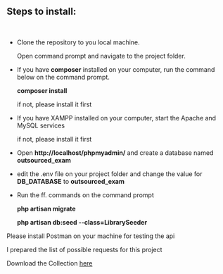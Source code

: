 <h2>Steps to install:</h2>
<br>
<ul>
    <li><p>Clone the repository to you local machine.</p></li>
    <il><p>Open command prompt and navigate to the project folder.</p></li>
    <li>
        <p>If you have <b>composer</b> installed on your computer, run the command below on the command prompt.</p>
        <b>composer install</b>
        <p>if not, please install it first</p>
    </li>
    <li>
        <p>If you have XAMPP installed on your computer, start the Apache and MySQL services</p>
        <p>if not, please install it first</p>
    </li>
    <li><p>Open <b>http://localhost/phpmyadmin/</b> and create a database named <b>outsourced_exam</b></p></li>
    <li><p>edit the .env file on your project folder and change the value for <b>DB_DATABASE</b> to <b>outsourced_exam</b></p></li>
    <li>
        <p>Run the ff. commands on the command prompt</p>
        <p><b>php artisan migrate</b></p>
        <p><b>php artisan db:seed --class=LibrarySeeder</b></p>
    </li>
</ul>
<p>Please install Postman on your machine for testing the api</p>
<p>I prepared the list of possible requests for this project</p>
<p>Download the Collection <a href="https://drive.google.com/file/d/1kYUQFFYi_IDo2vFgtqYh5p3-5WOBTuw-/view?usp=drive_link">here</a></p>